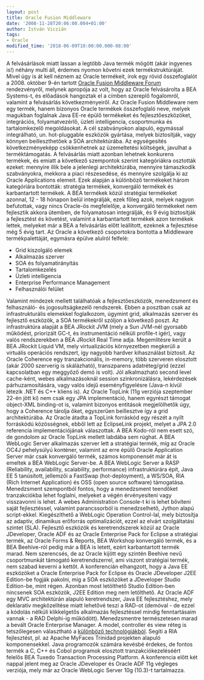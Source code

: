 ```yaml
---
layout: post
title: Oracle Fusion Middleware
date: '2008-11-28T20:06:00.004+01:00'
author: István Viczián
tags:
- Oracle
modified_time: '2018-06-09T10:00:00.000-08:00'
---
```


A felvásárlások miatt lassan a legtöbb Java termék mögött (akár ingyenes
is!) néhány multi áll, érdemes nyomon követni ezek termékstruktúráját.
Mivel úgy is át kell néznem az Oracle termékeit, írok egy rövid
összefoglalót a 2008. október 9-én tartott [Oracle Fusion Middleware
Forum](http://www.oracle.com/global/hu/events/20081009.html)
rendezvényről, melynek apropója az volt, hogy az Oracle felvásárolta a
BEA Systems-t, és előadások hangoztak el a címben szereplő fogalomról,
valamint a felvásárlás következményeiről. Az Oracle Fusion Middleware
nem egy termék, hanem bizonyos Oracle termékek összefoglaló neve, melyek
magukban foglalnak Java EE-re épülő termékeket és fejlesztőeszközöket,
integrációs, folyamatvezérlő, üzleti intelligencia, csoportmunka és
tartalomkezelő megoldásokat. A cél szabványokon alapuló, egymással
integrálható, un. hot-pluggable eszközök gyártása, melyek biztosítják,
vagy könnyen beilleszthetőek a SOA architektúrába. Az egységesítés
következményeképp csökkenhetnek az üzemeltetési költségek, javulhat a
terméktámogatás. A felvásárlás miatt azonban lehetnek konkurens
termékek, és emiatt a következő szempontok szerint kategóriákra
osztották ezeket: mennyire illik bele a jelenlegi architektúrába,
mennyire támaszkodik szabványokra, mekkora a piaci részesedése, és
mennyire szolgálja ki az Oracle Applications elemeit. Ezek alapján a
különböző termékeket három kategóriára bontották: stratégia termékek,
konvergáló termékek és karbantartott termékek. A BEA termékek közül
stratégiai termékeket azonnal, 12 - 18 hónapon belül integrálják, ezek
főleg azok, melyek nagyon befutottak, vagy nincs Oracle-ös megfelelője,
a konvergáló termékeket nem fejlesztik akkora ütemben, de folyamatosan
integrálják, és 9 évig biztosítják a fejlesztést és követést, valamint a
karbantartott termékek azon termékek lettek, melyeket már a BEA a
felvásárlás előtt leállított, ezeknek a fejlesztése még 5 évig tart. Az
Oracle a következő csoportokra bontotta a Middleware termékpalettáját,
egymásra épülve alulról felfelé:

-   Grid kiszolgáló elemek
-   Alkalmazás szerver
-   SOA és folyamatirányítás
-   Tartalomkezelés
-   Üzleti intelligencia
-   Enterprise Performance Management
-   Felhasználói felület

Valamint mindezek mellett találhatóak a fejlesztőeszközök, menedzsment
és felhasználó- és jogosultságkezelő rendszerek. Ebben a posztban csak
az infrastrukturális elemekkel foglalkozom, úgymint grid, alkalmazás
szerver és fejlesztő eszközök, a SOA termékekről szóljon a következő
poszt. Az infrastruktúra alapját a BEA JRockit JVM (mely a Sun JVM-nél
gyorsabb működést, priorizált GC-t, és instrumentáció nélküli profile-t
ígér), vagy valós rendszerekben a BEA JRockit Real Time adja.
Megemlítésre került a BEA JRockit Liquid VM, mely virtualizációs
környezetben megkerüli a virtuális operációs rendszert, így nagyobb
hardver kihasználást biztosít. Az Oracle Coherence egy tranzakcionális,
in-memory, több szerveren elosztott (akár 2000 szerverig is skálázható),
transzparens adatréteg/grid (ezzel kapcsolatban egy meggyőző demó is
volt). Jól alkalmazható second level cache-ként, webes alkalmazásoknál
session szinkronizálásra, lekérdezések párhuzamosítására, vagy valós
idejű eseményfigyelésre (Java-n kívül létezik .NET és C++ kliens is). Az
Oracle TopLink (11g verziója szeptember 22-én jött ki) nem csak egy JPA
implementáció, hanem egyrészt támogat object-XML binding-ot is, valamint
bizonyos entitások megjelölhetők úgy, hogy a Coherence tárolja őket,
egyszerűen beillesztve így a grid architektúrába. Az Oracle átadta a
TopLink forráskód egy részét a nyílt forráskódú közösségnek, ebből lett
az EclipseLink projekt, melyet a JPA 2.0 referencia implementációjának
válaszottak. A BEA Kodo-ról nem esett szó, de gondolom az Oracle TopLink
mellett labdába sem rúghat. A BEA WebLogic Server alkalmazás szerver
lett a stratégiai termék, míg az Oracle OC4J pehelysúlyú konténer,
valamint az erre épülő Oracle Application Server már csak konvergáló
termék, számos komponensét már át is emeltek a BEA WebLogic Server-be. A
BEA WebLogic Server a RASP (Reliability, availability, scalability,
performance) infrastruktúrára épít, Java EE 5 tanúsított, jellemzői a
FastSwap (hot-deployment), a WS/SOA, RIA (Rich Internet Application) és
OSS (open source software) támogatása. Menedzsment szempontból fontos,
hogy a menedzsment teendőket tranzakciókba lehet foglalni, melyeket a
végén érvényesíteni vagy visszavonni is lehet. A webes Administration
Console-t ki is lehet bővíteni saját fejlesztéssel, valamint
parancssorból is menedzselhető, Jython alapú script-ekkel. Kiegészíthető
a WebLogic Operation Control-lal, mely biztosítja az adaptív, dinamikus
erőforrás optimalizációt, ezzel az elvárt szolgáltatási szintet (SLA).
Fejlesztő eszközök és keretrendszerek közül az Oracle JDeveloper, Oracle
ADF és az Oracle Enterprise Pack for Eclipse a stratégiai termék, az
Oracle Forms & Reports, BEA Workshop konvergáló termék, és a BEA
Beehive-ról pedig már a BEA is letett, ezért karbantartott termék marad.
Nem szerencsés, de az Oracle kijött egy szintén Beehive nevű
csoportmunkát támogató keretrendszerrel, ami viszont stratégiai termék,
nem szabad keverni a kettőt. A konferencián elhangzott, hogy a Java EE
eszközöket a Oracle Enterprise Pack for Eclipse és Oracle JDeveloper
J2EE Edition-be fogják pakolni, míg a SOA eszközöket a JDeveloper Studio
Edition-be, mint régen. Azonban most letölthető Studio Edition-ben
nincsenek SOA eszközök, J2EE Edition meg nem letölthető. Az Oracle ADF
egy MVC architektúrán alapuló keretrendszer, Java EE fejlesztéshez, mely
deklaratív megközelítése miatt lehetővé teszi a RAD-ot (demóval - de
ezzel a kódolás nélküli klikkelgetős alkalmazás fejlesztéssel mindig
fenntartásaim vannak - a RAD Delphi-ig működött). Menedzsmentre
természetesen marad a bevált Oracle Enterprise Manager. A model,
controller és view réteg is tetszőlegesen választható a [különböző
technológiákból](http://en.wikipedia.org/wiki/Oracle_ADF). Segíti a RIA
fejlesztést, pl. az Apache MyFaces Trinidad projekten alapuló
komponensekkel. Java programozók számára kevésbé érdekes, de fontos
termék a C, C++ és Cobol programok elosztott tranzakciókezeléséért
felelős BEA Tuxedo Transaction Processing Platform. A konferencia előtt
két nappal jelent meg az Oracle JDeveloper és Oracle ADF 11g végleges
verziója, mely már az Oracle WebLogic Server 10g (10.3)-t tartalmazza.

